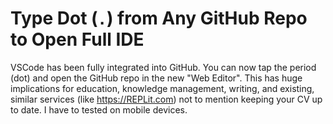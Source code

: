 # Type Dot (`.`) from Any GitHub Repo to Open Full IDE

VSCode has been fully integrated into GitHub. You can now tap the period
(dot) and open the GitHub repo in the new "Web Editor". This has huge
implications for education, knowledge management, writing, and existing,
similar services (like <https://REPLit.com>) not to mention keeping your
CV up to date. I have to tested on mobile devices.
